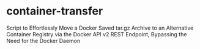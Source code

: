 # container-transfer
 Script to Effortlessly Move a Docker Saved tar.gz Archive to an Alternative Container Registry via the Docker API v2 REST Endpoint, Bypassing the Need for the Docker Daemon
